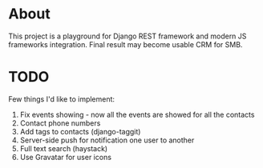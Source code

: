 # About

This project is a playground for Django REST framework and modern JS frameworks integration. Final result may become usable CRM for SMB.

# TODO

Few things I'd like to implement:

1. Fix events showing - now all the events are showed for all the contacts 
1. Contact phone numbers
1. Add tags to contacts (django-taggit)
1. Server-side push for notification one user to another
1. Full text search (haystack)
1. Use Gravatar for user icons
